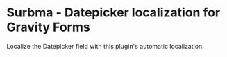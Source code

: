 Surbma - Datepicker localization for Gravity Forms
==============================

Localize the Datepicker field with this plugin's automatic localization.
